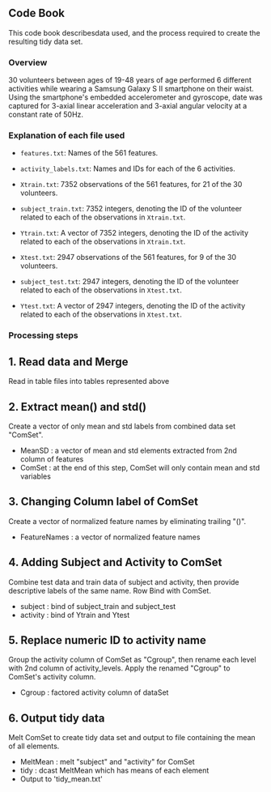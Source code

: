 ## Code Book

This code book describesdata used, and the process required to create the resulting tidy data set.

### Overview

30 volunteers between ages of 19-48 years of age performed 6 different activities while wearing a Samsung Galaxy S II smartphone on their waist. Using the smartphone's embedded accelerometer and gyroscope, date was captured for 3-axial linear acceleration and 3-axial angular velocity at a constant rate of 50Hz.

### Explanation of each file used

* `features.txt`: Names of the 561 features.
* `activity_labels.txt`: Names and IDs for each of the 6 activities.

* `Xtrain.txt`: 7352 observations of the 561 features, for 21 of the 30 volunteers.
* `subject_train.txt`: 7352 integers, denoting the ID of the volunteer related to each of the observations in `Xtrain.txt`.
* `Ytrain.txt`: A vector of 7352 integers, denoting the ID of the activity related to each of the observations in `Xtrain.txt`.
* `Xtest.txt`: 2947 observations of the 561 features, for 9 of the 30 volunteers.
* `subject_test.txt`: 2947 integers, denoting the ID of the volunteer related to each of the observations in `Xtest.txt`.
* `Ytest.txt`: A vector of 2947 integers, denoting the ID of the activity related to each of the observations in `Xtest.txt`.


### Processing steps

## 1. Read data and Merge
Read in table files into tables represented above

## 2. Extract mean() and std()
Create a vector of only mean and std labels from combined data set "ComSet".
* MeanSD : a vector of mean and std elements extracted from 2nd column of features
* ComSet : at the end of this step, ComSet will only contain mean and std variables

## 3. Changing Column label of ComSet
Create a vector of normalized feature names by eliminating trailing "()".
* FeatureNames : a vector of normalized feature names 

## 4. Adding Subject and Activity to ComSet
Combine test data and train data of subject and activity, then provide descriptive labels of the same name. Row Bind with ComSet. 
* subject : bind of subject_train and subject_test
* activity : bind of Ytrain and Ytest

## 5. Replace numeric ID to activity name
Group the activity column of ComSet as "Cgroup", then rename each level with 2nd column of activity_levels. Apply the renamed "Cgroup" to ComSet's activity column.
* Cgroup : factored activity column of dataSet 

## 6. Output tidy data
Melt ComSet to create tidy data set and output to file containing the mean of all elements. 
* MeltMean : melt "subject" and "activity" for ComSet
* tidy : dcast MeltMean which has means of each element
* Output to 'tidy_mean.txt'